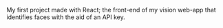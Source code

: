 My first project made with React; the front-end of my vision web-app that identifies faces with the aid of an API key.
